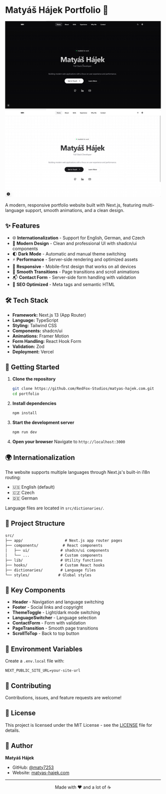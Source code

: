 # Matyáš Hájek Portfolio 🚀

![Dark Theme](./public/screenshots/dark.png)
![Light Theme](./public/screenshots/light.png)

A modern, responsive portfolio website built with Next.js, featuring multi-language support, smooth animations, and a clean design.

## ✨ Features

- 🌐 **Internationalization** - Support for English, German, and Czech
- 🎨 **Modern Design** - Clean and professional UI with shadcn/ui components
- 🌓 **Dark Mode** - Automatic and manual theme switching
- ⚡ **Performance** - Server-side rendering and optimized assets
- 📱 **Responsive** - Mobile-first design that works on all devices
- 🔄 **Smooth Transitions** - Page transitions and scroll animations
- 📬 **Contact Form** - Server-side form handling with validation
- 🎯 **SEO Optimized** - Meta tags and semantic HTML

## 🛠️ Tech Stack

- **Framework:** Next.js 13 (App Router)
- **Language:** TypeScript
- **Styling:** Tailwind CSS
- **Components:** shadcn/ui
- **Animations:** Framer Motion
- **Form Handling:** React Hook Form
- **Validation:** Zod
- **Deployment:** Vercel

## 🚀 Getting Started

1. **Clone the repository**
   ```bash
   git clone https://github.com/RedFox-Studios/matyas-hajek.com.git
   cd portfolio
   ```

2. **Install dependencies**
   ```bash
   npm install
   ```

3. **Start the development server**
   ```bash
   npm run dev
   ```

4. **Open your browser**
   Navigate to `http://localhost:3000`

## 🌍 Internationalization

The website supports multiple languages through Next.js's built-in i18n routing:

- 🇺🇸 English (default)
- 🇨🇿 Czech
- 🇩🇪 German

Language files are located in `src/dictionaries/`.

## 📁 Project Structure

```
src/
├── app/                   # Next.js app router pages
├── components/           # React components
│   ├── ui/              # shadcn/ui components
│   └── ...              # Custom components
├── lib/                 # Utility functions
├── hooks/               # Custom React hooks
├── dictionaries/        # Language files
└── styles/             # Global styles
```

## 🎯 Key Components

- **Header** - Navigation and language switching
- **Footer** - Social links and copyright
- **ThemeToggle** - Light/dark mode switching
- **LanguageSwitcher** - Language selection
- **ContactForm** - Form with validation
- **PageTransition** - Smooth page transitions
- **ScrollToTop** - Back to top button

## 📝 Environment Variables

Create a `.env.local` file with:

```env
NEXT_PUBLIC_SITE_URL=your-site-url
```

## 🤝 Contributing

Contributions, issues, and feature requests are welcome!

## 📜 License

This project is licensed under the MIT License - see the [LICENSE](LICENSE) file for details.

## 👤 Author

**Matyáš Hájek**
- GitHub: [@maty7253](https://github.com/maty7253)
- Website: [matyas-hajek.com](https://matyas-hajek.com)

---

<p align="center">Made with ❤️ and a lot of ☕</p>
